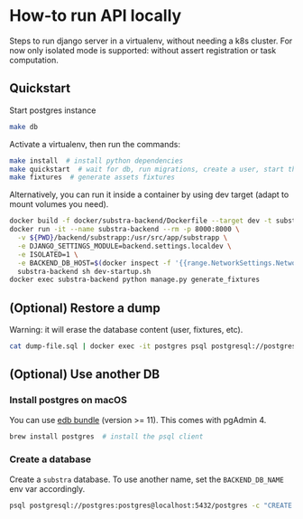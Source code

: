 # How-to run API locally

Steps to run django server in a virtualenv, without needing a k8s cluster.
For now only isolated mode is supported: without assert registration or task computation.

## Quickstart

Start postgres instance

```sh
make db
```

Activate a virtualenv, then run the commands:

```sh
make install  # install python dependencies
make quickstart  # wait for db, run migrations, create a user, start the server
make fixtures  # generate assets fixtures
```

Alternatively, you can run it inside a container by using dev target (adapt to mount volumes you need).

```sh
docker build -f docker/substra-backend/Dockerfile --target dev -t substra-backend .
docker run -it --name substra-backend --rm -p 8000:8000 \
  -v ${PWD}/backend/substrapp:/usr/src/app/substrapp \
  -e DJANGO_SETTINGS_MODULE=backend.settings.localdev \
  -e ISOLATED=1 \
  -e BACKEND_DB_HOST=$(docker inspect -f '{{range.NetworkSettings.Networks}}{{.IPAddress}}{{end}}' postgres) \
  substra-backend sh dev-startup.sh
docker exec substra-backend python manage.py generate_fixtures
```

## (Optional) Restore a dump

Warning: it will erase the database content (user, fixtures, etc).

```sh
cat dump-file.sql | docker exec -it postgres psql postgresql://postgres:postgres@localhost:5432/substra
```

## (Optional) Use another DB

### Install postgres on macOS

You can use [edb bundle](https://www.enterprisedb.com/downloads/postgres-postgresql-downloads) (version >= 11). This comes with pgAdmin 4.

```sh
brew install postgres  # install the psql client
```

### Create a database

Create a `substra` database. To use another name, set the `BACKEND_DB_NAME` env var accordingly.

```sh
psql postgresql://postgres:postgres@localhost:5432/postgres -c "CREATE DATABASE substra;"
```
